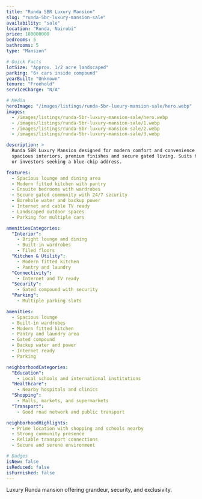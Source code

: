 ```yaml
---
title: "Runda 5BR Luxury Mansion"
slug: "runda-5br-luxury-mansion-sale"
availability: "sale"
location: "Runda, Nairobi"
price: 180000000
bedrooms: 5
bathrooms: 5
type: "Mansion"

# Quick Facts
lotSize: "Approx. 1/2 acre landscaped"
parking: "6+ cars inside compound"
yearBuilt: "Unknown"
tenure: "Freehold"
serviceCharge: "N/A"

# Media
heroImage: "/images/listings/runda-5br-luxury-mansion-sale/hero.webp"
images:
  - /images/listings/runda-5br-luxury-mansion-sale/hero.webp
  - /images/listings/runda-5br-luxury-mansion-sale/1.webp
  - /images/listings/runda-5br-luxury-mansion-sale/2.webp
  - /images/listings/runda-5br-luxury-mansion-sale/3.webp

description: >
  Runda 5BR Luxury Mansion designed for modern comfort and convenience with
  spacious interiors, premium finishes and secure gated living. Suits homeowners
  or investors seeking a blue-chip address.

features:
  - Spacious lounge and dining area
  - Modern fitted kitchen with pantry
  - Ensuite bedrooms with wardrobes
  - Secure gated community with 24/7 security
  - Borehole water and backup power
  - Internet and cable TV ready
  - Landscaped outdoor spaces
  - Parking for multiple cars

amenitiesCategories:
  "Interior":
    - Bright lounge and dining
    - Built-in wardrobes
    - Tiled floors
  "Kitchen & Utility":
    - Modern fitted kitchen
    - Pantry and laundry
  "Connectivity":
    - Internet and TV ready
  "Security":
    - Gated compound with security
  "Parking":
    - Multiple parking slots

amenities:
  - Spacious lounge
  - Built-in wardrobes
  - Modern fitted kitchen
  - Pantry and laundry area
  - Gated compound
  - Backup water and power
  - Internet ready
  - Parking

neighborhoodCategories:
  "Education":
    - Local schools and international institutions
  "Healthcare":
    - Nearby hospitals and clinics
  "Shopping":
    - Malls, markets, and supermarkets
  "Transport":
    - Good road network and public transport

neighborhoodHighlights:
  - Prime location with shopping and schools nearby
  - Strong community presence
  - Reliable transport connections
  - Secure and serene environment

# Badges
isNew: false
isReduced: false
isFurnished: false
---
```

Luxury Runda mansion offering grandeur, security, and exclusivity.
